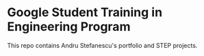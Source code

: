 # Google Student Training in Engineering Program

This repo contains Andru Stefanescu's portfolio and STEP projects.
